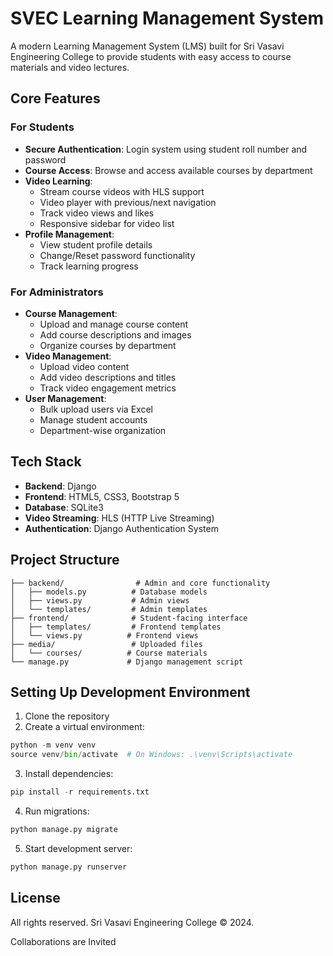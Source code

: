 # SVEC Learning Management System

A modern Learning Management System (LMS) built for Sri Vasavi Engineering College to provide students with easy access to course materials and video lectures.

## Core Features

### For Students
- **Secure Authentication**: Login system using student roll number and password
- **Course Access**: Browse and access available courses by department
- **Video Learning**: 
  - Stream course videos with HLS support
  - Video player with previous/next navigation
  - Track video views and likes
  - Responsive sidebar for video list
- **Profile Management**:
  - View student profile details
  - Change/Reset password functionality
  - Track learning progress

### For Administrators
- **Course Management**: 
  - Upload and manage course content
  - Add course descriptions and images
  - Organize courses by department
- **Video Management**:
  - Upload video content
  - Add video descriptions and titles
  - Track video engagement metrics
- **User Management**:
  - Bulk upload users via Excel
  - Manage student accounts
  - Department-wise organization

## Tech Stack

- **Backend**: Django
- **Frontend**: HTML5, CSS3, Bootstrap 5
- **Database**: SQLite3
- **Video Streaming**: HLS (HTTP Live Streaming)
- **Authentication**: Django Authentication System

## Project Structure

```
├── backend/                # Admin and core functionality
│   ├── models.py          # Database models
│   ├── views.py           # Admin views
│   └── templates/         # Admin templates
├── frontend/              # Student-facing interface
│   ├── templates/         # Frontend templates
│   └── views.py          # Frontend views
├── media/                 # Uploaded files
│   └── courses/          # Course materials
└── manage.py             # Django management script
```

## Setting Up Development Environment

1. Clone the repository
2. Create a virtual environment:
```python
python -m venv venv
source venv/bin/activate  # On Windows: .\venv\Scripts\activate
```
3. Install dependencies:
```python
pip install -r requirements.txt
```
4. Run migrations:
```python
python manage.py migrate
```
5. Start development server:
```python
python manage.py runserver
```

## License

All rights reserved. Sri Vasavi Engineering College © 2024.

Collaborations are Invited